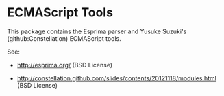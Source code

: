 

# ECMAScript Tools

This package contains the Esprima parser and Yusuke Suzuki's (github:Constellation) ECMAScript tools.

See:

* http://esprima.org/ (BSD License)

* http://constellation.github.com/slides/contents/20121118/modules.html (BSD License)

